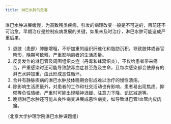 ```yaml
---
title: 淋巴水肿的危害
---
```


淋巴水肿进展缓慢，为高致残类疾病，引发的病理改变一般是不可逆的，目前还不可治愈。早期治疗是控制疾病发展的关键，如果未及时治疗，淋巴水肿可能造成严重后果。

1. 患肢（患部）肿胀增粗，不断加重的组织纤维化和脂肪沉积，导致肢体或器官畸形，晚期可致残，严重影响患者的生活质量。
2. 反复发作的淋巴管及周围组织炎症（丹毒和蜂窝织炎），不仅给患者带来痛苦，严重感染时还可能导致脓毒血症甚至危及生命，且每次感染都会使原有的淋巴水肿加重，由此形成恶性循环。
3. 合并有静脉疾病的淋巴水肿肢体晚期会形成难以治疗的慢性溃疡。
4. 除影响生活质量外，对患者的工作和社交活动也有影响，患者易出现焦虑、抑郁等负性情绪，严重时可能出现精神迟缓、注意力下降、记忆减退等。
5. 晚期淋巴水肿还可能从良性病变进展成恶性病变，如导致淋巴管/血管内皮肉瘤。

（北京大学护理学院淋巴水肿课题组）
